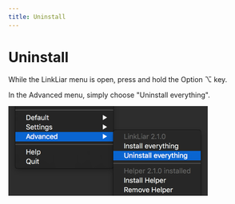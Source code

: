 ```yaml
---
title: Uninstall
---
```


# Uninstall

While the LinkLiar menu is open, press and hold the Option ⌥ key.

In the Advanced menu, simply choose "Uninstall everything".

![](uninstall.png)
